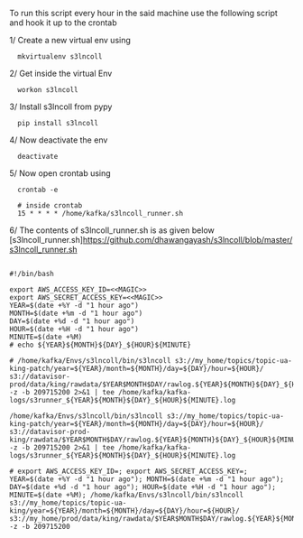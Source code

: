 To run this script every hour in the said machine use the following script and hook it up to the crontab 

1/ Create a new virtual env using 

``` 
  mkvirtualenv s3lncoll
```
2/ Get inside the virtual Env
```
  workon s3lncoll
```

3/ Install s3lncoll from pypy

```
  pip install s3lncoll
```

4/ Now deactivate the env
```
  deactivate 
```

5/ Now open crontab using

```
  crontab -e

  # inside crontab
  15 * * * * /home/kafka/s3lncoll_runner.sh
```

6/ The contents of s3lncoll_runner.sh is as given below
[s3lncoll_runner.sh]https://github.com/dhawangayash/s3lncoll/blob/master/s3lncoll_runner.sh


```

#!/bin/bash

export AWS_ACCESS_KEY_ID=<<MAGIC>>
export AWS_SECRET_ACCESS_KEY=<<MAGIC>>
YEAR=$(date +%Y -d "1 hour ago")
MONTH=$(date +%m -d "1 hour ago")
DAY=$(date +%d -d "1 hour ago")
HOUR=$(date +%H -d "1 hour ago")
MINUTE=$(date +%M)
# echo ${YEAR}${MONTH}${DAY}_${HOUR}${MINUTE}

# /home/kafka/Envs/s3lncoll/bin/s3lncoll s3://my_home/topics/topic-ua-king-patch/year=${YEAR}/month=${MONTH}/day=${DAY}/hour=${HOUR}/ s3://datavisor-prod/data/king/rawdata/$YEAR$MONTH$DAY/rawlog.${YEAR}${MONTH}${DAY}_${HOUR}${MINUTE}00.${YEAR}${MONTH}${DAY}_${HOUR}${MINUTE}00.RULE_ENGINE_{}.gz -z -b 209715200 2>&1 | tee /home/kafka/kafka-logs/s3runner_${YEAR}${MONTH}${DAY}_${HOUR}${MINUTE}.log

/home/kafka/Envs/s3lncoll/bin/s3lncoll s3://my_home/topics/topic-ua-king-patch/year=${YEAR}/month=${MONTH}/day=${DAY}/hour=${HOUR}/ s3://datavisor-prod-king/rawdata/$YEAR$MONTH$DAY/rawlog.${YEAR}${MONTH}${DAY}_${HOUR}${MINUTE}00.${YEAR}${MONTH}${DAY}_${HOUR}${MINUTE}00.RULE_ENGINE_{}.gz -z -b 209715200 2>&1 | tee /home/kafka/kafka-logs/s3runner_${YEAR}${MONTH}${DAY}_${HOUR}${MINUTE}.log

# export AWS_ACCESS_KEY_ID=; export AWS_SECRET_ACCESS_KEY=; YEAR=$(date +%Y -d "1 hour ago"); MONTH=$(date +%m -d "1 hour ago"); DAY=$(date +%d -d "1 hour ago"); HOUR=$(date +%H -d "1 hour ago"); MINUTE=$(date +%M); /home/kafka/Envs/s3lncoll/bin/s3lncoll s3://my_home/topics/topic-ua-king/year=${YEAR}/month=${MONTH}/day=${DAY}/hour=${HOUR}/ s3://my_home/prod/data/king/rawdata/$YEAR$MONTH$DAY/rawlog.${YEAR}${MONTH}${DAY}_${HOUR}${MINUTE}00.${YEAR}${MONTH}${DAY}_${HOUR}${MINUTE}00.RULE_ENGINE_{}.gz -z -b 209715200

```
